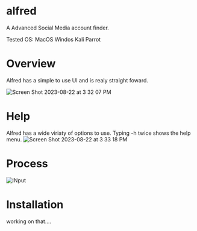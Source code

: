 # alfred
A Advanced Social Media account finder.

Tested OS:
MacOS
Windos
Kali
Parrot

# Overview
Alfred has a simple to use UI and is realy straight foward.

![Screen Shot 2023-08-22 at 3 32 07 PM](https://github.com/Alfredredbird/alfred/assets/105014217/f2d52754-92e5-46a1-9c4c-5185f432af2d)

# Help
Alfred has a wide viriaty of options to use.
Typing -h twice shows the help menu.
![Screen Shot 2023-08-22 at 3 33 18 PM](https://github.com/Alfredredbird/alfred/assets/105014217/386e84cf-3291-44d2-8d55-b76a5a149ab6)

# Process
![INput](https://github.com/Alfredredbird/alfred/assets/105014217/2a94bdc0-b7a2-4499-8c4c-ba743bbdbe60)

# Installation
working on that....
